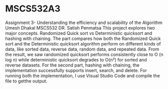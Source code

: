 # MSCS532A3
Assignment 3- Understanding the efficiency and scalability of the Algorithm
Umesh Dhakal
MSCS532
DR. Satish Penmatsa
This project explores two major concepts. Randomized Quick sort vs Deterministic quicksort and hashing with chaining. The part compares how both the Randomized Quick sort and the Deterministic quicksort algorithm perform on different kinds of data, like sorted data, reverse data, random data, and repeated data. From the result, we saw randomized quicksort performs consistently close to O (n log n) while deterministic quicksort degrades to O(n²) for sorted and reverse datasets. For the second part, hashing with chaining, the implementation successfully supports insert, search, and delete. For running both the implementation, I use Visual Studio Code and compile the file to getthe  output. 
